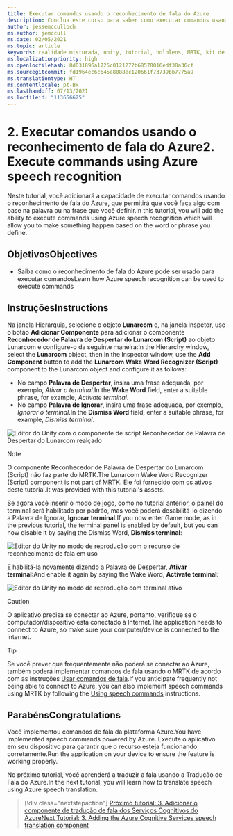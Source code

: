 ```yaml
---
title: Executar comandos usando o reconhecimento de fala do Azure
description: Conclua este curso para saber como executar comandos usando o reconhecimento de fala do Azure em aplicativos de realidade misturada.
author: jessemcculloch
ms.author: jemccull
ms.date: 02/05/2021
ms.topic: article
keywords: realidade misturada, unity, tutorial, hololens, MRTK, kit de ferramentas de realidade misturada, UWP, âncoras espaciais do Azure, reconhecimento de fala, Windows 10
ms.localizationpriority: high
ms.openlocfilehash: 8d031896a1725c0121272b68578016edf38a36cf
ms.sourcegitcommit: fd1964ec6c645e8088ec120661f73739bb7775a9
ms.translationtype: HT
ms.contentlocale: pt-BR
ms.lasthandoff: 07/13/2021
ms.locfileid: "113656625"
---
```

# <a name="2-execute-commands-using-azure-speech-recognition"></a><span data-ttu-id="943a0-104">2. Executar comandos usando o reconhecimento de fala do Azure</span><span class="sxs-lookup"><span data-stu-id="943a0-104">2. Execute commands using Azure speech recognition</span></span>

<span data-ttu-id="943a0-105">Neste tutorial, você adicionará a capacidade de executar comandos usando o reconhecimento de fala do Azure, que permitirá que você faça algo com base na palavra ou na frase que você definir.</span><span class="sxs-lookup"><span data-stu-id="943a0-105">In this tutorial, you will add the ability to execute commands using Azure speech recognition which will allow you to make something happen based on the word or phrase you define.</span></span>

## <a name="objectives"></a><span data-ttu-id="943a0-106">Objetivos</span><span class="sxs-lookup"><span data-stu-id="943a0-106">Objectives</span></span>

* <span data-ttu-id="943a0-107">Saiba como o reconhecimento de fala do Azure pode ser usado para executar comandos</span><span class="sxs-lookup"><span data-stu-id="943a0-107">Learn how Azure speech recognition can be used to execute commands</span></span>

## <a name="instructions"></a><span data-ttu-id="943a0-108">Instruções</span><span class="sxs-lookup"><span data-stu-id="943a0-108">Instructions</span></span>

<span data-ttu-id="943a0-109">Na janela Hierarquia, selecione o objeto **Lunarcom** e, na janela Inspetor, use o botão **Adicionar Componente** para adicionar o componente **Reconhecedor de Palavra de Despertar do Lunarcom (Script)** ao objeto Lunarcom e configure-o da seguinte maneira:</span><span class="sxs-lookup"><span data-stu-id="943a0-109">In the Hierarchy window, select the **Lunarcom** object, then in the Inspector window, use the **Add Component** button to add the **Lunarcom Wake Word Recognizer (Script)** component to the Lunarcom object and configure it as follows:</span></span>

* <span data-ttu-id="943a0-110">No campo **Palavra de Despertar**, insira uma frase adequada, por exemplo, _Ativar o terminal_.</span><span class="sxs-lookup"><span data-stu-id="943a0-110">In the **Wake Word** field, enter a suitable phrase, for example, _Activate terminal_.</span></span>
* <span data-ttu-id="943a0-111">No campo **Palavra de Ignorar**, insira uma frase adequada, por exemplo, _Ignorar o terminal_.</span><span class="sxs-lookup"><span data-stu-id="943a0-111">In the **Dismiss Word** field, enter a suitable phrase, for example, _Dismiss terminal_.</span></span>

![Editor do Unity com o componente de script Reconhecedor de Palavra de Despertar do Lunarcom realçado](images/mrlearning-speech/tutorial2-section1-step1-1.png)

> [!NOTE]
> <span data-ttu-id="943a0-113">O componente Reconhecedor de Palavra de Despertar do Lunarcom (Script) não faz parte do MRTK.</span><span class="sxs-lookup"><span data-stu-id="943a0-113">The Lunarcom Wake Word Recognizer (Script) component is not part of MRTK.</span></span> <span data-ttu-id="943a0-114">Ele foi fornecido com os ativos deste tutorial.</span><span class="sxs-lookup"><span data-stu-id="943a0-114">It was provided with this tutorial's assets.</span></span>

<span data-ttu-id="943a0-115">Se agora você inserir o modo de jogo, como no tutorial anterior, o painel do terminal será habilitado por padrão, mas você poderá desabilitá-lo dizendo a Palavra de Ignorar, **Ignorar terminal**:</span><span class="sxs-lookup"><span data-stu-id="943a0-115">If you now enter Game mode, as in the previous tutorial, the terminal panel is enabled by default, but you can now disable it by saying the Dismiss Word, **Dismiss terminal**:</span></span>

![Editor do Unity no modo de reprodução com o recurso de reconhecimento de fala em uso](images/mrlearning-speech/tutorial2-section1-step1-2.png)

<span data-ttu-id="943a0-117">E habilitá-la novamente dizendo a Palavra de Despertar, **Ativar terminal**:</span><span class="sxs-lookup"><span data-stu-id="943a0-117">And enable it again by saying the Wake Word, **Activate terminal**:</span></span>

![Editor do Unity no modo de reprodução com terminal ativo](images/mrlearning-speech/tutorial2-section1-step1-3.png)

> [!CAUTION]
> <span data-ttu-id="943a0-119">O aplicativo precisa se conectar ao Azure, portanto, verifique se o computador/dispositivo está conectado à Internet.</span><span class="sxs-lookup"><span data-stu-id="943a0-119">The application needs to connect to Azure, so make sure your computer/device is connected to the internet.</span></span>

> [!TIP]
> <span data-ttu-id="943a0-120">Se você prever que frequentemente não poderá se conectar ao Azure, também poderá implementar comandos de fala usando o MRTK de acordo com as instruções [Usar comandos de fala](mr-learning-base-09.md).</span><span class="sxs-lookup"><span data-stu-id="943a0-120">If you anticipate frequently not being able to connect to Azure, you can also implement speech commands using MRTK by following the [Using speech commands](mr-learning-base-09.md) instructions.</span></span>

## <a name="congratulations"></a><span data-ttu-id="943a0-121">Parabéns</span><span class="sxs-lookup"><span data-stu-id="943a0-121">Congratulations</span></span>

<span data-ttu-id="943a0-122">Você implementou comandos de fala da plataforma Azure.</span><span class="sxs-lookup"><span data-stu-id="943a0-122">You have implemented speech commands powered by Azure.</span></span> <span data-ttu-id="943a0-123">Execute o aplicativo em seu dispositivo para garantir que o recurso esteja funcionando corretamente.</span><span class="sxs-lookup"><span data-stu-id="943a0-123">Run the application on your device to ensure the feature is working properly.</span></span>

<span data-ttu-id="943a0-124">No próximo tutorial, você aprenderá a traduzir a fala usando a Tradução de Fala do Azure.</span><span class="sxs-lookup"><span data-stu-id="943a0-124">In the next tutorial, you will learn how to translate speech using Azure speech translation.</span></span>

> [!div class="nextstepaction"]
> [<span data-ttu-id="943a0-125">Próximo tutorial: 3. Adicionar o componente de tradução de fala dos Serviços Cognitivos do Azure</span><span class="sxs-lookup"><span data-stu-id="943a0-125">Next Tutorial: 3. Adding the Azure Cognitive Services speech translation component</span></span>](mrlearning-speechSDK-ch3.md)
